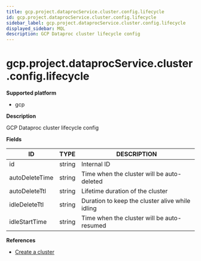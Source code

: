 ```yaml
---
title: gcp.project.dataprocService.cluster.config.lifecycle
id: gcp.project.dataprocService.cluster.config.lifecycle
sidebar_label: gcp.project.dataprocService.cluster.config.lifecycle
displayed_sidebar: MQL
description: GCP Dataproc cluster lifecycle config
---
```


# gcp.project.dataprocService.cluster.config.lifecycle

**Supported platform**

- gcp

**Description**

GCP Dataproc cluster lifecycle config

**Fields**

| ID             | TYPE   | DESCRIPTION                                     |
| -------------- | ------ | ----------------------------------------------- |
| id             | string | Internal ID                                     |
| autoDeleteTime | string | Time when the cluster will be auto-deleted      |
| autoDeleteTtl  | string | Lifetime duration of the cluster                |
| idleDeleteTtl  | string | Duration to keep the cluster alive while idling |
| idleStartTime  | string | Time when the cluster will be auto-resumed      |

**References**

- [Create a cluster](https://cloud.google.com/dataproc/docs/guides/create-cluster)
